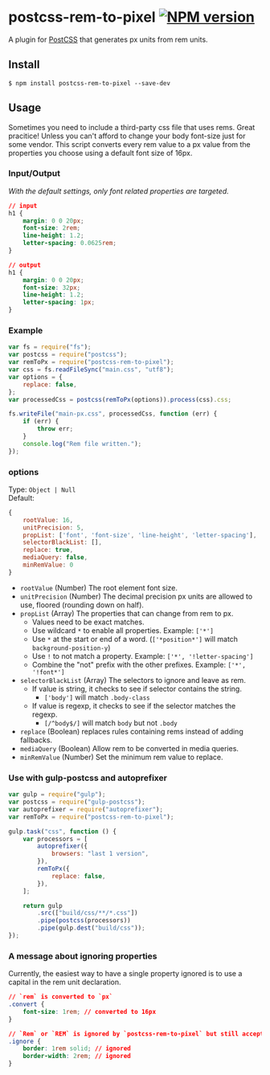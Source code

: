 # postcss-rem-to-pixel [![NPM version](https://badge.fury.io/js/postcss-rem-to-pixel.svg)](http://badge.fury.io/js/postcss-rem-to-pixel)

A plugin for [PostCSS](https://github.com/ai/postcss) that generates px units from rem units.

## Install

```shell
$ npm install postcss-rem-to-pixel --save-dev
```

## Usage

Sometimes you need to include a third-party css file that uses rems. Great pracitice! Unless you can't afford to change your body font-size just for some vendor. This script converts every rem value to a px value from the properties you choose using a default font size of 16px.

### Input/Output

_With the default settings, only font related properties are targeted._

```css
// input
h1 {
    margin: 0 0 20px;
    font-size: 2rem;
    line-height: 1.2;
    letter-spacing: 0.0625rem;
}

// output
h1 {
    margin: 0 0 20px;
    font-size: 32px;
    line-height: 1.2;
    letter-spacing: 1px;
}
```

### Example

```js
var fs = require("fs");
var postcss = require("postcss");
var remToPx = require("postcss-rem-to-pixel");
var css = fs.readFileSync("main.css", "utf8");
var options = {
    replace: false,
};
var processedCss = postcss(remToPx(options)).process(css).css;

fs.writeFile("main-px.css", processedCss, function (err) {
    if (err) {
        throw err;
    }
    console.log("Rem file written.");
});
```

### options

Type: `Object | Null`  
Default:

```js
{
    rootValue: 16,
    unitPrecision: 5,
    propList: ['font', 'font-size', 'line-height', 'letter-spacing'],
    selectorBlackList: [],
    replace: true,
    mediaQuery: false,
    minRemValue: 0
}
```

-   `rootValue` (Number) The root element font size.
-   `unitPrecision` (Number) The decimal precision px units are allowed to use, floored (rounding down on half).
-   `propList` (Array) The properties that can change from rem to px.
    -   Values need to be exact matches.
    -   Use wildcard `*` to enable all properties. Example: `['*']`
    -   Use `*` at the start or end of a word. (`['*position*']` will match `background-position-y`)
    -   Use `!` to not match a property. Example: `['*', '!letter-spacing']`
    -   Combine the "not" prefix with the other prefixes. Example: `['*', '!font*']`
-   `selectorBlackList` (Array) The selectors to ignore and leave as rem.
    -   If value is string, it checks to see if selector contains the string.
        -   `['body']` will match `.body-class`
    -   If value is regexp, it checks to see if the selector matches the regexp.
        -   `[/^body$/]` will match `body` but not `.body`
-   `replace` (Boolean) replaces rules containing rems instead of adding fallbacks.
-   `mediaQuery` (Boolean) Allow rem to be converted in media queries.
-   `minRemValue` (Number) Set the minimum rem value to replace.

### Use with gulp-postcss and autoprefixer

```js
var gulp = require("gulp");
var postcss = require("gulp-postcss");
var autoprefixer = require("autoprefixer");
var remToPx = require("postcss-rem-to-pixel");

gulp.task("css", function () {
    var processors = [
        autoprefixer({
            browsers: "last 1 version",
        }),
        remToPx({
            replace: false,
        }),
    ];

    return gulp
        .src(["build/css/**/*.css"])
        .pipe(postcss(processors))
        .pipe(gulp.dest("build/css"));
});
```

### A message about ignoring properties

Currently, the easiest way to have a single property ignored is to use a capital in the rem unit declaration.

```css
// `rem` is converted to `px`
.convert {
    font-size: 1rem; // converted to 16px
}

// `Rem` or `REM` is ignored by `postcss-rem-to-pixel` but still accepted by browsers
.ignore {
    border: 1rem solid; // ignored
    border-width: 2rem; // ignored
}
```
